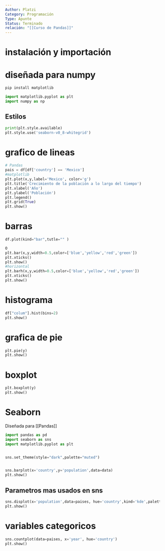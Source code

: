 ```yaml
---
Author: Platzi
Category: Programación
Type: Apunte
Status: Terminado
relación: "[[Curso de Pandas]]"
---
```

# instalación y importación
# diseñada para numpy

```python
pip install matplotlib

import matplotlib.pyplot as plt
import numpy as np
```


## Estilos

```python
print(plt.style.available)
plt.style.use('seaborn-v0_8-whitegrid')
```
# grafico de lineas

```python
# Pandas
pais = df[df['country'] == 'Mexico']
#matplotlib
plt.plot(x,y,label='Mexico', color='g')
plt.title('Crecimiento de la población a lo largo del tiempo')
plt.xlabel('Año')
plt.ylabel('Población')
plt.legend()
plt.grid(True)
plt.show()
```


# barras

```python
df.plot(kind="bar",tutle="" )

O
plt.bar(x,y,width=0.5,color=['blue','yellow','red','green'])
plt.xticks()
plt.show()
#horizontal
plt.barh(x,y,width=0.5,color=['blue','yellow','red','green'])
plt.xticks()
plt.show()
```

# histograma

```python
df["colum"].hist(bins=2)
plt.show()
```

# grafica de pie

```python
plt.pie(y)
plt.show()
```

# boxplot

```python
plt.boxplot(y)
plt.show()
```

# Seaborn

Diseñada para [[Pandas]]


```python
import pandas as pd
import seaborn as sns
import matplotlib.pyplot as plt


sns.set_theme(style="dark",palette="muted")


sns.barplot(x='country',y='population',data=data)
plt.show()
```

## Parametros mas usados en sns


```python
sns.displot(x='population',data=paises, hue='country',kind='kde',palette='dark')
plt.show()
```

# variables categoricos

```python
sns.countplot(data=paises, x='year', hue='country')
plt.show()
```